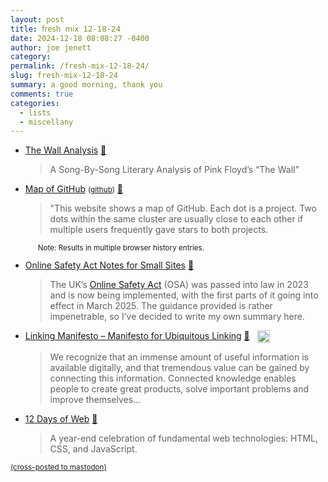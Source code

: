 ```yaml
---
layout: post
title: 𝖿𝗋𝖾𝗌𝗁 𝗆𝗂𝗑 𝟣𝟤-𝟣𝟪-𝟤𝟦
date: 2024-12-18 08:08:27 -0400
author: joe jenett
category: 
permalink: /fresh-mix-12-18-24/
slug: fresh-mix-12-18-24
summary: a good morning, thank you
comments: true
categories:
  - lists
  - miscellany
---
```

<ul class="links">
	<li><a title="The Wall Analysis" href="https://thewallanalysis.com/">The Wall Analysis</a> <a title="source" href="https://pinboard.in/u:cothrun">📌</a><blockquote><p>A Song-By-Song Literary Analysis of Pink Floyd’s “The Wall”</p></blockquote></li>
	<li><a title="Map of GitHub" href="https://anvaka.github.io/map-of-github/">Map of GitHub</a> <small>(<a href="https://github.com/anvaka/map-of-github">github</a>)</small> <a title="source" href="https://pinboard.in/u:bekishore">📌</a><blockquote><p>"This website shows a map of GitHub. Each dot is a project. Two dots within the same cluster are usually close to each other if multiple users frequently gave stars to both projects.</p></blockquote><small><p style="margin-left:20px;">Note: Results in multiple browser history entries.</p></small></li>
	<li><a title="Online Safety Act Notes for Small Sites — Russ Garrett" href="https://russ.garrett.co.uk/2024/12/17/online-safety-act-guide/">Online Safety Act Notes for Small Sites</a> <a title="source" href="https://pinboard.in/u:jm">📌</a><blockquote><p>The UK’s <a href="https://www.legislation.gov.uk/ukpga/2023/50/contents/enacted">Online Safety Act</a> (OSA) was passed into law in 2023 and is now being implemented, with the first parts of it going into effect in March 2025. The guidance provided is rather impenetrable, so I’ve decided to write my own summary here.</p></blockquote></li>
	<li><a title="Linking Manifesto – Manifesto for Ubiquitous Linking" href="https://linkingmanifesto.org/">Linking Manifesto – Manifesto for Ubiquitous Linking</a> <a title="source" href="https://pinboard.in/u:donovanwatts">📌</a> <a title="dwt-archives: 12/14/21 " href="https://dwt-archives.joejenett.com/12-14-21/"><img src="https://iwebthings.joejenett.com/images/select.png" alt="the dailywebthing archives" height="20" style="vertical-align:top;margin-left:8px;"></a><blockquote><p>We recognize that an immense amount of useful information is available digitally, and that tremendous value can be gained by connecting this information. Connected knowledge enables people to create great products, solve important problems and improve themselves...</p></blockquote></li>
	<li><a title="12 Days of Web" href="https://12daysofweb.dev/">12 Days of Web</a> <a title="source" href="https://pinboard.in/u:roger">📌</a><blockquote><p>A year-end celebration of fundamental web technologies: HTML, CSS, and JavaScript.</p></blockquote></li>
</ul>
<a href="https://brid.gy/publish/mastodon"><small>(cross-posted to mastodon)</small></a>